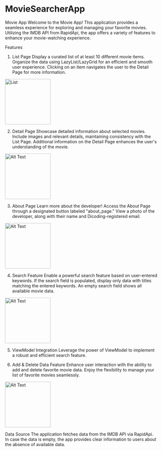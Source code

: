 # MovieSearcherApp

Movie App
Welcome to the Movie App! This application provides a seamless experience for exploring and managing your favorite movies. Utilizing the IMDB API from RapidApi, the app offers a variety of features to enhance your movie-watching experience.

Features
1. List Page
Display a curated list of at least 10 different movie items.
Organize the data using LazyList/LazyGrid for an efficient and smooth user experience.
Clicking on an item navigates the user to the Detail Page for more information.

<img src="https://drive.google.com/uc?id=1L3p2Wf69pIU_nd16UYQWkgdd-_nc_FqG" alt="List" width="150"/>

2. Detail Page
Showcase detailed information about selected movies.
Include images and relevant details, maintaining consistency with the List Page.
Additional information on the Detail Page enhances the user's understanding of the movie.

<img src="https://drive.google.com/uc?id=1foA8dLa86OdHFQS-3iAwgAXUMKisL2Ya" alt="Alt Text" width="150"/>

3. About Page
Learn more about the developer!
Access the About Page through a designated button labeled "about_page."
View a photo of the developer, along with their name and Dicoding-registered email.

<img src="https://drive.google.com/uc?id=1-uI3e8HjfT6CWgXZs11VByTZsTsLmAUC" alt="Alt Text" width="150"/>

4. Search Feature
Enable a powerful search feature based on user-entered keywords.
If the search field is populated, display only data with titles matching the entered keywords.
An empty search field shows all available movie data.

<img src="https://drive.google.com/uc?id=15EacyB_7-rXlsGiyLSfqpi8f5ntrSA_d" alt="Alt Text" width="150"/>

5. ViewModel Integration
Leverage the power of ViewModel to implement a robust and efficient search feature.

6. Add & Delete Data Feature
Enhance user interaction with the ability to add and delete favorite movie data.
Enjoy the flexibility to manage your list of favorite movies seamlessly.

<img src="https://drive.google.com/uc?id=1eeiv2IiwJUKQaHcQmQRJyd7m3XboDX-n" alt="Alt Text" width="150"/>

Data Source
The application fetches data from the IMDB API via RapidApi. In case the data is empty, the app provides clear information to users about the absence of available data.
